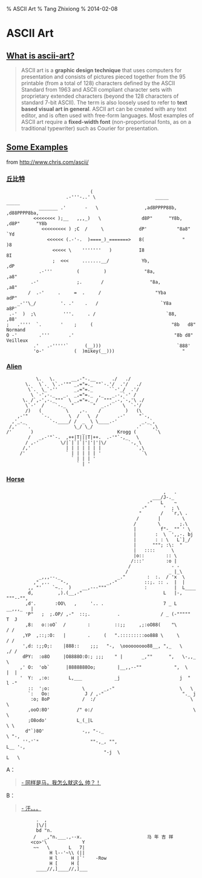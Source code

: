 % ASCII Art
% Tang Zhixiong
% 2014-02-08


ASCII Art
=========

[What is ascii-art?][ascii-art]
-------------------------------

> ASCII art is a **graphic design technique** that uses computers for presentation and 
> consists of pictures pieced together from the 95 printable (from a total of 128) characters 
> defined by the ASCII Standard from 1963 and ASCII compliant character sets 
> with proprietary extended characters (beyond the 128 characters of standard 7-bit ASCII). 
> The term is also loosely used to refer to **text based visual art in general**. 
> ASCII art can be created with any text editor, and is often used with free-form languages. 
> Most examples of ASCII art require a **fixed-width font** 
> (non-proportional fonts, as on a traditional typewriter) such as Courier for presentation.

[Some Examples](http://www.chris.com/ascii/)
--------------------------------------------

from <http://www.chris.com/ascii/>

### [丘比特][qiubite]

~~~plain
                               (
                      .-'''-..' \                      _____           _____
            _______ .'       -   \                 ,ad8PPPP88b,     ,d88PPPP8ba,
          <<<<<<<< );__   ,,,_)   \               d8P"      "Y8b, ,d8P"      "Y8b
             <<<<<<<<< ) ;C  /     \             dP'           "8a8"           `Yd
               <<<<<< (.-'-.  )====_)_=======>   8(              "              )8
                 <<<<< \    '''''''   )          I8                             8I
                 ;  <<<     .......__/            Yb,                         ,dP
            .-'''         (         )              "8a,                     ,a8"
         .-'              ;.       /                 "8a,                 ,a8"
        /  .-'     .     =  .     /                    "Yba             adP"
    _-''\_/         '. .'    .   /                       `Y8a         a8P'
 .-'  )  ;\          '''.     . /                          `88,     ,88'
;   .''''  `.       '    ;     (                             "8b   d8"  Normand
O -'        .'''       .'                                     "8b d8"   Veilleux
          .'   .-'''''`      (__)))                            `888'
          'o-'           (  )mikey(__)))                         "
~~~

### [Alien][alien]

~~~plain
           \.   \.      __,-"-.__      ./   ./
       \.   \`.  \`.-'"" _,="=._ ""`-.'/  .'/   ./
        \`.  \_`-''      _,="=._      ``-'_/  .'/
         \ `-',-._   _.  _,="=._  ,_   _.-,`-' /
      \. /`,-',-._"""  \ _,="=._ /  """_.-,`-,'\ ./
       \`-'  /    `-._  "       "  _.-'    \  `-'/
       /)   (         \    ,-.    /         )   (\
    ,-'"     `-.       \  /   \  /       .-'     "`-,
  ,'_._         `-.____/ /  _  \ \____.-'         _._`,
 /,'   `.                \_/ \_/                .'   `,\
/'       )                  _            Krogg (       `\
        /   _,-'"`-.  ,++|T|||T|++.  .-'"`-,_   \
       / ,-'        \/|`|`|`|'|'|'|\/        `-, \
      /,'             | | | | | | |             `,\
     /'               ` | | | | | '               `\
                        ` | | | '
                          ` | '
~~~

### [Horse][horse]

~~~plain
                                                          ,   .
                                                      ___/J-._
                                                    -"   L    ~
                                                  -"      '  ; \
                                                 "       /   `r,\ .
                                                /       |        \
                                               /        \       ;.\
                                               |         f"-_ "" ' \
                                               |       :  \  ',,-. bj
                                               |       : : \   L`]_/
                                               |      """; :\:  "
                                               |   ::::      \
                                               |o::        :: \
                                              /:::'        :o |
                                             /               - -
                                            /               _ |_\
            _,,,--._                     _."        :  :.  / 'x  \
          ," ,..    "-,              _,-"          ::;. :: .  |  |
        ,, "'    `~..  )    __,---"""              :          |  L____
        d,         ,).(__,-"                              L   |-,     """--"",
       ,d'.       :OO\   ,     '.. .                      7 _ L     __,,,_   |
       'P"   ;  ;.OP/ ,-"  ::;.          .               / _ (-"""""      T  J
       ,8:   o::oO`  /        :         ::;;     ,;:oO88(    "\           / /
      ,YP  ,::;:O:   |        .     (   ".:::::::::oo888 \     \         / /
      ',d: :;;O;:    |888::    ;;;   "-,  \ooooooooo88__, ",_   \      ,/ /
      dPY:  :o8O     |O8888O:O:; ;;;    " |       _,""      ",   \-,,_  \
     ,' O:  'ob`      |8888888Oo;        |__,,--""            ",  \   |  |
     '  Y:  ,:o:       L,___            _j                      j  "  l -"
        ::  ';o:            \       _,-"                        \   \
        `:   Oo:             J / ,-"                             "._ j
         :o; 8oP            /  :/                                   \ \
        ,ooO:8O'          /" o:/                                     \ \
        ;O8odo'           L_(_|L                                      \ \
       d"`)8O'              -,, "-._                                   \ "-,
      ''-'`"                   ""-,_, "",                               L__ '-,
                                    "-j  \                                 L   \
~~~

A：

> [- 同样是马，我怎么就这么 帅？！][handsome-horse]

B：

> [- 汗。。。][dont-be-shy]

~~~plain
           .  ,
           |\/|
           bd "n.
          /   _,"n.___.,--x.                        马 年 吉 祥
         <co>'\             Y
          ~~   \       L   7|
                H l--'~\\ (||
                H l     H |`'    -Row
                H [     H [
           ____//,]____//,]___
~~~

[ascii-art]: http://en.wikipedia.org/wiki/ASCII_art
[qiubite]: file:// "这个不是链接，我的亲"
[alien]: file:// "不就是个外星人嘛，没见过外星人啊"
[programmer]: file:// "程序员这个嘛。。。。额。。。别放弃治疗"
[horse]: file:// "没草原哪儿来的马？！"
[handsome-horse]: file:// "你有一双发现美的眼睛"
[dont-be-shy]: file// "不要害羞！！！"
